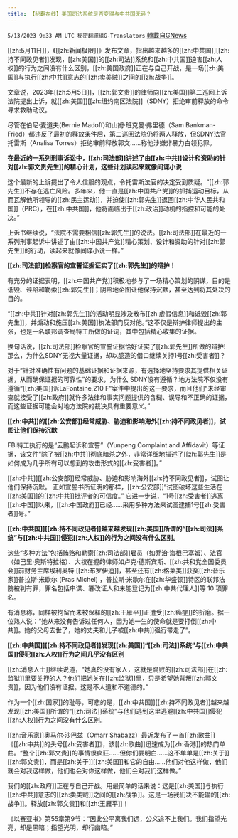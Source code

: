 ```yaml
---
title: 【秘翻在线】美国司法系统是否变得与中共国无异？
---
```

`5/13/2023 9:33 AM UTC 秘密翻譯組G-Translators` [轉載自GNews](https://gnews.org/articles/1297478)

[[zh:5月11日]]，《[[zh:新闻极限]]》发布文章，指出越来越多的[[zh:中共国]][[zh:持不同政见者]]发现，[[zh:美国]]的[[zh:司法]]系统和[[zh:中共国]]迫害[[zh:人权]]的行为之间没有什么区别，[[zh:美国政府]]正在与自己开战，是一场[[zh:美国]]与执行[[zh:中共]]意志的[[zh:卖美贼]]之间的[[zh:战争]]。

文章说，2023年[[zh:5月5日]]，[[zh:郭文贵]]的律师向[[zh:美国]]第二巡回上诉法院提出上诉，就[[zh:美国]][[zh:纽约南区法院]]（SDNY）拒绝审前释放的命令寻求救助动议。

尽管在伯尼·麦道夫(Bernie Madoff)和山姆·班克曼·弗里德（Sam Bankman-Fried）都违反了最初的释放条件后，第二巡回法院仍将两人释放，但SDNY法官托雷斯（Analisa Torres）拒绝审前释放郭文......称他涉嫌非暴力白领犯罪。

**在最近的一系列刑事诉讼中，[[zh:司法部]]讲述了由[[zh:中共]]设计和资助的针对[[zh:郭文贵先生]]的精心计划，这些计划读起来就像间谍小说**

这个最新的上诉提出了令人信服的观点，令托雷斯法官的决定受到质疑。“[[zh:郭先生]]不存在逃亡风险。多年来，他一直是[[zh:中国共产党]]的抓捕运动目标，从而瓦解他所领导的[[zh:民主运动]]，并迫使[[zh:郭先生]]返回[[zh:中华人民共和国]]（PRC），在[[zh:中共国]]，他将面临出于[[zh:政治]]动机的指控和可能的处决。”

上诉书继续说，“法院不需要相信[[zh:郭先生]]的说法。[[zh:司法部]]在最近的一系列刑事起诉中讲述了由[[zh:中国共产党]]精心策划、设计和资助的针对[[zh:郭先生]]的行动，读起来就像间谍小说一样。”

**[[zh:司法部]]检察官的宣誓证据证实了[[zh:郭先生]]的辩护！**

有充分的证据表明，[[zh:中国共产党]]积极地参与了一场精心策划的阴谋，目的是诋毁、诬陷和勒索[[zh:郭先生]]；阴险地企图让他保持沉默，甚至达到将其处决的目的。

“[[zh:中共]]针对[[zh:郭先生]]的活动明显涉及散布[[zh:虚假信息]]和诋毁[[zh:郭先生]]，并煽动和施压[[zh:美国]]执法部门反对他。”这不仅是辩护律师提出的主张，也是一名联邦调查局特工所做的证词，其中包括精心收集的证据。

换句话说，[[zh:司法部]]检察官的宣誓证据恰好证实了[[zh:郭先生]]所做的辩护! 那么，为什么SDNY无视大量证据，却以臆造的借口继续关押1号[[zh:受害者]]？

对于“针对准确性有问题的基础证据和证据来源，有选择地坚持要求其提供相关证据，从而确保证据的可靠性”的要求，为什么 SDNY没有遵循？地方法院不仅没有遵循“[[zh:美国]]诉LaFontaine,210 F”案件中提出的这一要求，而且他们“未经审查就接受了[[zh:政府]]就许多法律和事实问题提供的含糊、误导和不正确的证据，而这些证据可能会对地方法院的裁决具有重要意义。”

**[[zh:中共]]的[[zh:公安部]]经常威胁、胁迫和影响海外[[zh:持不同政见者]]，试图让他们保持沉默**

FBI特工执行的是“云鹏起诉和宣誓”（Yunpeng Complaint and Affidavit）等证据，该文件“除了被[[zh:中共]]彻底暗杀之外，非常详细地描述了[[zh:郭先生]]是如何成为几乎所有可以想到的攻击形式的[[zh:受害者]]。”

[[zh:中共]][[zh:公安部]]经常威胁、胁迫和影响海外[[zh:持不同政见者]]，试图让他们保持沉默。 正如宣誓书所证明的那样，[[zh:公安部]]“试图破坏这些生活在[[zh:美国]]的[[zh:中共]]批评者的可信度。” 它进一步说，“1号[[zh:受害者]]逃离[[zh:中国]]以来，[[zh:中国政府]]已经……采用多种方法来试图逮捕1号[[zh:受害者]]号。”

**[[zh:中共国]][[zh:持不同政见者]]越来越发现[[zh:美国]]所谓的“[[zh:司法]]系统”与[[zh:中共国]]侵犯[[zh:人权]]的行为之间没有什么区别。**

这些“多种方法”包括贿赂和勒索[[zh:司法部]]雇员（如乔治·海根巴塞姆）、法官（如巴里·奥斯特拉格）、大权在握的律师如卢克·德斯宾斯、[[zh:共和党全国委员会]]前财务主席埃利奥特·[[zh:布罗伊迪]]，甚至还有[[zh:格莱美]]获奖[[zh:音乐家]]普拉斯·米歇尔 (Pras Michel) ，普拉斯·米歇尔在[[zh:华盛顿]]特区的联邦法院被判有罪，罪名包括串谋、篡改证人和未能登记为[[zh:中共代理人]]等 10 项罪名。

有消息称，同样被拘留而未被保释的[[zh:王雁平]]正遭受[[zh:癌症]]的折磨。据一位熟人说：“她从来没有告诉过任何人，因为她一生的使命就是要打倒[[zh:中共]]。她的父母去世了，她的丈夫和儿子被[[zh:中共]]强行带走了”。

**[[zh:中共国]][[zh:持不同政见者]]发现[[zh:美国]]“[[zh:司法]]系统”与[[zh:中共国]]侵犯[[zh:人权]]行为之间几乎没有区别**

[[zh:消息人士]]继续说道，“她真的没有家人，这就是腐败的[[zh:司法部]]在[[zh:监狱]]里要关押的人？他们把她关在[[zh:监狱]]里，只是希望她背叛[[zh:郭文贵]]，因为他们没有证据。这是不人道和不道德的。”

作为一个[[zh:国家]]的耻辱，可悲的是，[[zh:中共国]][[zh:持不同政见者]]越来越发现[[zh:美国]]所谓的“[[zh:司法]]系统”与他们逃到这里逃避[[zh:中共国]]侵犯[[zh:人权]]行为之间没有什么区别。

[[zh:音乐家]]奥马尔·沙巴兹（Omarr Shabazz）最近发布了一首[[zh:歌曲]]《[[zh:中共]]的头号[[zh:受害者]]》，该[[zh:歌曲]]迅速成为[[zh:香港]]的热门单曲。“整个[[zh:郭文贵]]的事情很疯狂......但你们要明白......这不单单是[[zh:关于]][[zh:郭文贵]]，而是[[zh:关于]][[zh:美国]]和它的自由......他们对他这样做，他们就会对我这样做，他们也会对你这样做，他们会对我们这样做。”

我们的[[zh:政府]]正在与自己开战。用最简单的话来说：这是[[zh:美国]]与执行[[zh:中共]]意志的[[zh:卖美贼]]之间的[[zh:战争]]。这是一场我们决不能输的[[zh:战争]]。释放[[zh:郭文贵]]和[[zh:王雁平]]！

《以赛亚书》第55章第9节：“因此公平离我们远，公义追不上我们。我们指望光亮，却是黑暗；指望光明，却行幽暗。”
